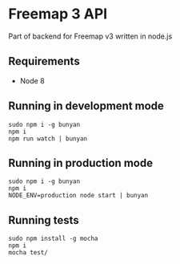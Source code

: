 # Freemap 3 API

Part of backend for Freemap v3 written in node.js

## Requirements

* Node 8

## Running in development mode

```
sudo npm i -g bunyan
npm i
npm run watch | bunyan
```

## Running in production mode

```
sudo npm i -g bunyan
npm i
NODE_ENV=production node start | bunyan
```

## Running tests

```
sudo npm install -g mocha
npm i
mocha test/
```
